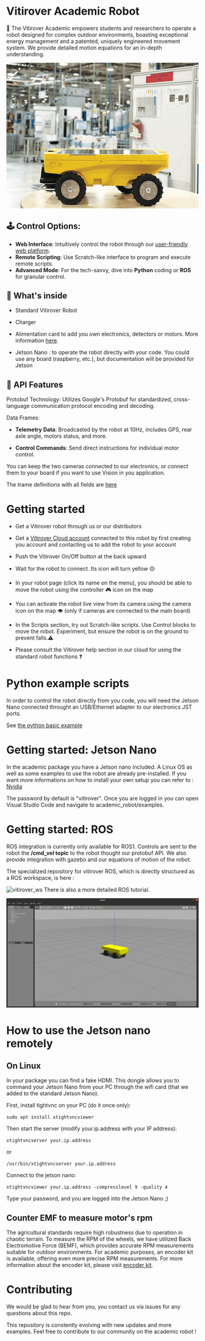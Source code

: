 # Vitirover Academic Robot

🌿 The Vitirover Academic empowers students and researchers to operate a robot designed for complex outdoor environments, boasting exceptional energy management and a patented, uniquely engineered movement system. We provide detailed motion equations for an in-depth understanding.
    
![The Vitirover robot posing in a factory](/img/in_factory.webp "Vitirover robbot in factory")



## 🕹️ Control Options:

 - __Web Interface__: Intuitively control the robot through our [user-friendly web platform](https://cloud.vitirover.eu).
 - __Remote Scripting__: Use Scratch-like interface to program and execute remote scripts.
 - __Advanced Mode__: For the tech-savvy, dive into __Python__ coding or __ROS__ for granular control.


## 🔧 What's inside

 - Standard Vitirover Robot
 
 - Charger
 
 - Alimentation card to add you own electronics, detectors or motors. More information [here](./power_card/).

 - Jetson Nano : to operate the robot directly with your code. You could use any board (raspberry, etc.), but documentation will be provided for Jetson 

## 📡 API Features

Protobuf Technology: Utilizes Google's Protobuf for standardized, cross-language communication protocol encoding and decoding.

Data Frames:
 - __Telemetry Data__: Broadcasted by the robot at 10Hz, includes GPS, rear axle angle, motors status, and more.
 
 - __Control Commands__: Send direct instructions for individual motor control.

You can keep the two cameras connected to our electronics, or connect them to your board if you want to use Vision in you application.

The trame definitions with all fields are [here](protobuf/telemetry.proto)



# Getting started

 - Get a Vitirover robot through us or our distributors

 - Get a [Vitirover Cloud account](https://cloud.vitirover.eu) connected to this robot by first creating you account and contacting us to add the robot to your account

 - Push the Vitirover On/Off button at the back upward

 - Wait for the robot to connect. Its icon will turn yellow 🟡

 - In your robot page (click its name on the menu), you should be able to move the robot using the controller 🎮 icon on the map

  - You can activate the robot live view from its camera using the camera icon on the map 👁️ (only if cameras are connected to the main board)

 - In the Scripts section, try out Scratch-like scripts. Use Control blocks to move the robot. Experiment, but ensure the robot is on the ground to prevent falls.⚠️

 - Please consult the Vitirover help section in our cloud for using the standard robot functions ❓


# Python example scripts

In order to control the robot directly from you code, you will need the Jetson Nano connected throught an USB/Ethernet adapter to our electronics JST ports.


See [the python basic example](/examples/basic-python-protobuf.py)


# Getting started: Jetson Nano

In the academic package you have a Jetson nano included. A Linux OS as well as some examples to use the robot are already pre-installed. 
If you want more informations on how to install your own setup you can refer to : [Nvidia](https://developer.nvidia.com/embedded/learn/get-started-jetson-nano-devkit#intro)

The password by default is "vitirover". Once you are logged in you can open Visual Studio Code and navigate to academic_robot/examples. 

# Getting started: ROS 

ROS integration is currently only available for ROS1.
Controls are sent to the robot the **/cmd_vel topic** to the robot thought our protobuf API.
We also provide integration with gazebo and our equations of motion of the robot.

The specialized repository for vitirover ROS, which is directly structured as a ROS workspace, is here : 

![vitirover_ws](https://github.com/vitirover/vitirover_ws)
There is also a more detailed ROS tutorial.

![The Vitirover robot Gazebo](/img/Vitirovergazebo.png "Vitirover robot in Gazebo")


# How to use the Jetson nano remotely
## On Linux

In your package you can find a fake HDMI. This dongle allows you to command your Jetson Nano from your PC through the wifi card (that we added to the standard Jetson Nano). 

First, install tightvnc on your PC (do it once only):
```
sudo apt install xtightvncviewer
```

Then start the server (modify your.ip.address with your IP address):

```
xtightvncserver your.ip.address
```
or 
```
/usr/bin/xtightvncserver your.ip.address
```

Connect to the jetson nano:
```
xtightvncviewer your.ip.address -compresslevel 9 -quality 4
```

Type your password, and you are logged into the Jetson Nano ;)

## Counter EMF to measure motor's rpm

The agricultural standards require high robustness due to operation in chaotic terrain. To measure the RPM of the wheels, we have utilized Back Electromotive Force (BEMF), which provides accurate RPM measurements suitable for outdoor environments. For academic purposes, an encoder kit is available, offering even more precise RPM measurements. For more information about the encoder kit, please visit [encoder kit](/encoder_kit).

# Contributing

We would be glad to hear from you, you contact us via issues for any questions about this repo.

This repository is constently evolving with new updates and more examples. Feel free to contribute to our community on the academic robot !
